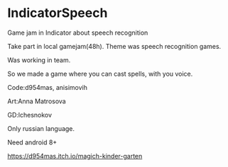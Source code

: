 # IndicatorSpeech
Game jam in Indicator about speech recognition

Take part in local gamejam(48h). Theme was speech recognition games.

Was working in team.

So we made a game where you can cast spells, with you voice.

Code:d954mas, anisimovih

Art:Anna Matrosova

GD:lchesnokov

Only russian language.

Need android 8+

https://d954mas.itch.io/magich-kinder-garten
